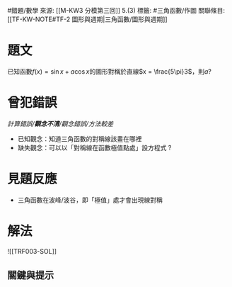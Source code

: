 #錯題/數學 
來源: [[M-KW3 分模第三回]] 5.(3)
標籤: #三角函數/作圖 
關聯條目: [[TF-KW-NOTE#TF-2 圖形與週期|三角函數/圖形與週期]]
# 題文
已知函數$f(x) = \sin x + a\cos x$的圖形對稱於直線$x = \frac{5\pi}3$，則$a$?
# 曾犯錯誤
*計算錯誤/**觀念不清**/觀念錯誤/方法較差*
- 已知觀念：知道三角函數的對稱線該畫在哪裡
- 缺失觀念：可以以「對稱線在函數極值點處」設方程式
?
# 見題反應
- 三角函數在波峰/波谷，即「極值」處才會出現線對稱

# 解法
![[TRF003-SOL]]


## 關鍵與提示